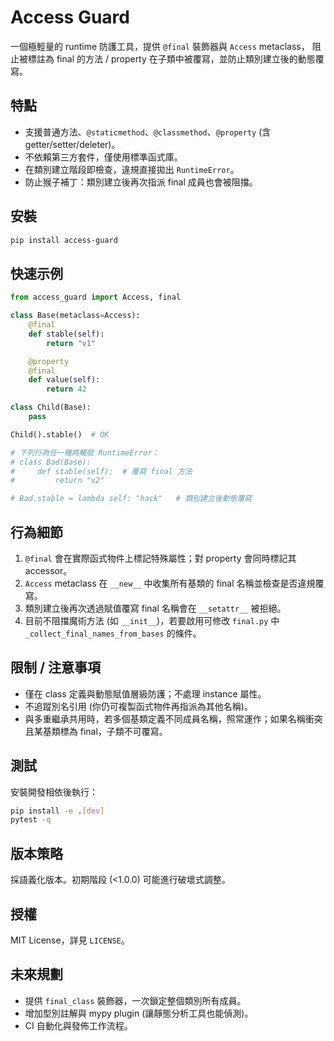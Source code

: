 Access Guard
============

一個極輕量的 runtime 防護工具，提供 `@final` 裝飾器與 `Access` metaclass，
阻止被標註為 final 的方法 / property 在子類中被覆寫，並防止類別建立後的動態覆寫。

特點
-----
- 支援普通方法、`@staticmethod`、`@classmethod`、`@property` (含 getter/setter/deleter)。
- 不依賴第三方套件，僅使用標準函式庫。
- 在類別建立階段即檢查，違規直接拋出 `RuntimeError`。
- 防止猴子補丁：類別建立後再次指派 final 成員也會被阻擋。

安裝
----
```bash
pip install access-guard
```

快速示例
--------
```python
from access_guard import Access, final

class Base(metaclass=Access):
	@final
	def stable(self):
		return "v1"

	@property
	@final
	def value(self):
		return 42

class Child(Base):
	pass

Child().stable()  # OK

# 下列行為任一種將觸發 RuntimeError：
# class Bad(Base):
#     def stable(self):  # 覆寫 final 方法
#         return "v2"

# Bad.stable = lambda self: "hack"   # 類別建立後動態覆寫
```

行為細節
--------
1. `@final` 會在實際函式物件上標記特殊屬性；對 property 會同時標記其 accessor。  
2. `Access` metaclass 在 `__new__` 中收集所有基類的 final 名稱並檢查是否違規覆寫。  
3. 類別建立後再次透過賦值覆寫 final 名稱會在 `__setattr__` 被拒絕。  
4. 目前不阻擋魔術方法 (如 `__init__`)，若要啟用可修改 `final.py` 中 `_collect_final_names_from_bases` 的條件。  

限制 / 注意事項
----------------
- 僅在 class 定義與動態賦值層級防護；不處理 instance 屬性。  
- 不追蹤別名引用 (你仍可複製函式物件再指派為其他名稱)。  
- 與多重繼承共用時，若多個基類定義不同成員名稱，照常運作；如果名稱衝突且某基類標為 final，子類不可覆寫。  

測試
----
安裝開發相依後執行：
```bash
pip install -e .[dev]
pytest -q
```

版本策略
--------
採語義化版本。初期階段 (<1.0.0) 可能進行破壞式調整。

授權
----
MIT License，詳見 `LICENSE`。

未來規劃
--------
- 提供 `final_class` 裝飾器，一次鎖定整個類別所有成員。  
- 增加型別註解與 mypy plugin (讓靜態分析工具也能偵測)。  
- CI 自動化與發佈工作流程。  

